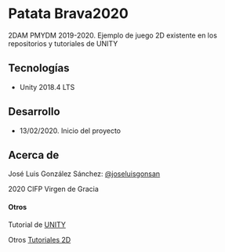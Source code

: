 # Patata Brava2020
2DAM PMYDM 2019-2020. Ejemplo de juego 2D existente en los repositorios y tutoriales de UNITY

## Tecnologías
* Unity 2018.4 LTS

## Desarrollo
* 13/02/2020. Inicio del proyecto


## Acerca de
José Luis González Sánchez: [@joseluisgonsan](https://twitter.com/joseluisgonsan)

2020 CIFP Virgen de Gracia

#### Otros
Tutorial de [UNITY](https://learn.unity.com/tutorial/live-sessions-on-2d-in-unity-4-3#)

Otros [Tutoriales 2D](https://learn.unity.com/course/beginning-2d-game-development)
